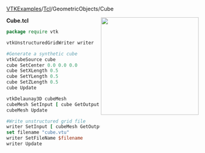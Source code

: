 [VTKExamples](/home/)/[Tcl](/Tcl)/GeometricObjects/Cube

<img align="right" src="https://github.com/lorensen/VTKExamples/blob/gh-pages/Testing/Baseline/GeometricObjects/TestCube.png?raw=true" width="256" />

**Cube.tcl**
```tcl
package require vtk

vtkUnstructuredGridWriter writer

#Generate a synthetic cube
vtkCubeSource cube
cube SetCenter 0.0 0.0 0.0
cube SetXLength 0.5
cube SetYLength 0.5
cube SetZLength 0.5
cube Update

vtkDelaunay3D cubeMesh
cubeMesh SetInput [ cube GetOutput ]
cubeMesh Update

#Write unstructured grid file
writer SetInput [ cubeMesh GetOutput ]
set filename "cube.vtu"
writer SetFileName $filename
writer Update
```
